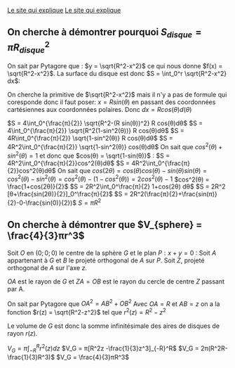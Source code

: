 [Le site qui explique](https://www.mathweb.fr/euclide/2019/05/18/pourquoi-laire-dun-disque-est-egale-a-pi-r2/)
[Le site qui explique](https://www.mathweb.fr/euclide/2020/10/10/pourquoi-le-volume-dune-sphere-est-egal-a-frac43pi-r3-explications-avec-les-integrales/)

## On cherche à démontrer pourquoi $S_{disque} = πR_{disque}^2$

On sait par Pytagore que : $y = \sqrt{R^2-x^2}$ ce qui nous donne $f(x) = \sqrt{R^2-x^2}$.
La surface du disque est donc $S = \int_0^r \sqrt{R^2-x^2} dx$:

On cherche la primitive de $\sqrt{R^2-x^2}$ mais il n'y a pas de formule qui coresponde donc il faut poser: $x = R sin(θ)$ en passant des coordonnées cartésiennes aux coordonnées polaires.
Donc $dx = R cos(θ)d(θ)$

$S = 4\int_0^{\frac{π}{2}} \sqrt{R^2-(R sin(θ))^2} R  cos(θ)dθ$
$S = 4\int_0^{\frac{π}{2}} \sqrt{R^2(1-sin^2(θ))} R cos(θ)dθ$
$S = 4R\int_0^{\frac{π}{2}} \sqrt{1-sin^2(θ)} R cos(θ)dθ$
$S = 4R^2\int_0^{\frac{π}{2}} \sqrt{1-sin^2(θ)} cos(θ)dθ$
On sait que $cos^2(θ) + sin^2(θ) = 1$ et donc que $cos(θ) = \sqrt{1-sin(θ)}$ :
$S = 4R^2\int_0^{\frac{π}{2}}cos^2(θ)dθ$
$S = 4R^2\int_0^{\frac{π}{2}}cos^2(θ)dθ$
On sait que $cos(2θ) = cos(θ)cos(θ)-sin(θ)sin(θ) = cos^2(θ) -sin^2(θ)  = cos^2(θ)-(1-cos^2(θ)) = 2cos^2(θ)-1$
$cos^2(θ) = \frac{1+cos(2θ)}{2}$
$S = 2R^2\int_0^\frac{π}{2} 1+cos(2θ) dθ$
$S = 2R^2 [θ+\frac{sin(2θ)}{2}]_0^\frac{π}{2}$
$S = 2R^2(\frac{π}{2}+\frac{sin(π)}{2}-0-\frac{sin(0)}{2})$
$S = πR^2$

## On cherche à démontrer que $V_{sphere} = \frac{4}{3}πr^3$

Soit $O$ en $(0;0;0)$ le centre de la sphère $G$ et le plan $P : x+y=0$ :
Soit $A$ appartenant à $G$ et $B$ le projeté orthogonal de $A$ sur $P$.
Soit $Z$, projeté orthogonal de $A$ sur l'axe $z$.

$OA$ est le rayon de $G$ et $ZA = OB$ est le rayon du cercle de centre $Z$ passant par A.

On sait par Pytagore que $OA^2 = AB^2 + OB^2$
Avec $OA=R$ et $AB = z$ on a la fonction $r(z) = \sqrt{R^2-z^2}$ tel que $r^2(z) = R^2 - z^2$

Le volume de $G$ est donc la somme infinitésimale des aires de disques de rayon $r(z)$.

$V_G = π\int_{-R}^R r^2(z) dz$
$V_G = π[R^2z -\frac{1}{3}z^3]_{-R}^R$
$V_G = 2π(R^2R-\frac{1}{3}R^3)$
$V_G = \frac{4}{3}πR^3$ 